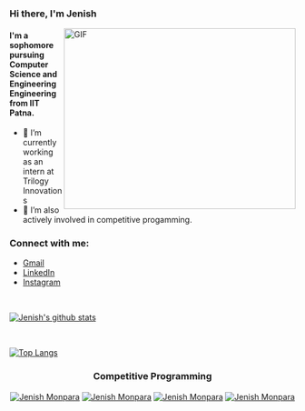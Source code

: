 

### Hi there, I'm Jenish

<img align="right" alt="GIF" src="https://github.com/Gapur/Gapur/blob/master/coding.gif?raw=true" width="408" height="318" />


#### I'm a sophomore pursuing Computer Science and Engineering Engineering from IIT Patna.

- 🔭 I’m currently working as an intern at Trilogy Innovations
- 🚀 I’m also actively involved in competitive progamming.

<!-- - 📝 [Resume]([http://bit.ly/Yash_Sharma_Resume](https://drive.google.com/file/d/1gys-A-NH_769L9zCVxq_BoSx6AqRiGQq/view?usp=sharing)) -->



### Connect with me:

- [Gmail](https://mail.google.com/mail/u/0/?view=cm&fs=1&tf=1&source=mailto&to=code.jenishmonpara@gmail.com) 
- [LinkedIn](https://www.linkedin.com/in/jenishmonpara/) 
- [Instagram](https://www.instagram.com/jenishmonpara/)

<br />

[![Jenish's github stats](https://github-readme-stats.vercel.app/api?username=jenishmonpara&show_icons=true&theme=radical&count_private=true)](https://github.com/anuraghazra/github-readme-stats)

<br />

[![Top Langs](https://github-readme-stats.vercel.app/api/top-langs/?username=jenishmonpara&layout=compact)](https://github.com/anuraghazra/github-readme-stats)

<h3 align="center">Competitive Programming</h3>
<p align="center">
<a href="https://codeforces.com/profile/jenishmonpara" target="blank"><img align="center" src="https://cp-logo.vercel.app/codeforces/jenishmonpara?logo=true" alt="Jenish Monpara" /></a>
<a href="https://www.codechef.com/users/jenishmonpara" target="blank"><img align="center" src="https://cp-logo.vercel.app/codechef/jenishmonpara?logo=true" alt="Jenish Monpara" /></a>
<a href="https://leetcode.com/jenishmonpara/" target="blank"><img align="center" src="https://cp-logo.vercel.app/leetcode/jenishmonpara?logo=true" alt="Jenish Monpara" /></a>
<a href="https://atcoder.jp/users/jenishmonpara" target="blank"><img align="center" src="https://cp-logo.vercel.app/atcoder/jenishmonpara?logo=true" alt="Jenish Monpara" /></a>
</p>
